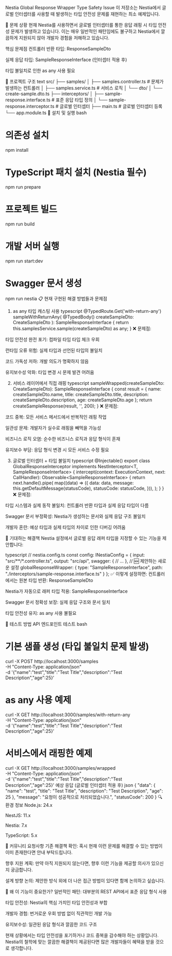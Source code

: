 Nestia Global Response Wrapper Type Safety Issue
이 저장소는 Nestia에서 글로벌 인터셉터를 사용할 때 발생하는 타입 안전성 문제를 재현하는 최소 예제입니다.

🚨 문제 상황
현재 Nestia를 사용하면서 글로벌 인터셉터를 통한 응답 래핑 시 타입 안전성 문제가 발생하고 있습니다. 이는 매우 일반적인 패턴임에도 불구하고 Nestia에서 깔끔하게 지원되지 않아 개발자 경험을 저해하고 있습니다.

핵심 문제점
컨트롤러 반환 타입: ResponseSampleDto

실제 응답 타입: SampleResponseInterface<ResponseSampleDto> (인터셉터 적용 후)

타입 불일치로 인한 as any 사용 필요

📁 프로젝트 구조
text
src/
├── samples/
│   ├── samples.controller.ts    # 문제가 발생하는 컨트롤러
│   ├── samples.service.ts       # 서비스 로직
│   └── dto/
│       └── create-sample.dto.ts
├── interceptors/
│   ├── sample-response.interface.ts    # 표준 응답 타입 정의
│   └── sample-response.interceptor.ts  # 글로벌 인터셉터
├── main.ts                      # 글로벌 인터셉터 등록
└── app.module.ts
🔧 설치 및 실행
bash
# 의존성 설치
npm install

# TypeScript 패치 설치 (Nestia 필수)
npm run prepare

# 프로젝트 빌드
npm run build

# 개발 서버 실행
npm run start:dev

# Swagger 문서 생성
npm run nestia
📋 현재 구현된 해결 방법들과 문제점
1. as any 타입 캐스팅 사용
   typescript
   @TypedRoute.Get('with-return-any')
   sampleWithReturnAny(
   @TypedBody() createSampleDto: CreateSampleDto
   ): SampleResponseInterface<ResponseSampleDto> {
   return this.samplesService.sample(createSampleDto) as any;
   }
   ❌ 문제점:

타입 안전성 완전 포기: 컴파일 타임 타입 체크 우회

런타임 오류 위험: 실제 타입과 선언된 타입의 불일치

코드 가독성 저하: 개발 의도가 명확하지 않음

유지보수성 악화: 타입 변경 시 문제 발견 어려움

2. 서비스 레이어에서 직접 래핑
   typescript
   sampleWrapped(createSampleDto: CreateSampleDto): SampleResponseInterface<ResponseSampleDto> {
   const result = {
   name: createSampleDto.name,
   title: createSampleDto.title,
   description: createSampleDto.description,
   age: createSampleDto.age
   };
   return createSampleResponse(result, '', 200);
   }
   ❌ 문제점:

코드 중복: 모든 서비스 메서드에서 반복적인 래핑 작업

일관성 문제: 개발자가 실수로 래핑을 빼먹을 가능성

비즈니스 로직 오염: 순수한 비즈니스 로직과 응답 형식이 혼재

유지보수 부담: 응답 형식 변경 시 모든 서비스 수정 필요

3. 글로벌 인터셉터 + 타입 불일치
   typescript
   @Injectable()
   export class GlobalResponseInterceptor<T> implements NestInterceptor<T, SampleResponseInterface<T>> {
   intercept(context: ExecutionContext, next: CallHandler): Observable<SampleResponseInterface<T>> {
   return next.handle().pipe(
   map((data) => ({
   data: data,
   message: this.getDefaultMessage(statusCode),
   statusCode: statusCode,
   })),
   );
   }
   }
   ❌ 문제점:

타입 시스템과 실제 동작 불일치: 컨트롤러 반환 타입과 실제 응답 타입이 다름

Swagger 문서 부정확성: Nestia가 생성하는 문서와 실제 응답 구조 불일치

개발자 혼란: 예상 타입과 실제 타입의 차이로 인한 디버깅 어려움

🎯 기대하는 해결책
Nestia 설정에서 글로벌 응답 래퍼 타입을 지정할 수 있는 기능을 제안합니다:

typescript
// nestia.config.ts
const config: INestiaConfig = {
input: "src/**/*.controller.ts",
output: "src/api",
swagger: {
// ...
},
// 🆕 제안하는 새로운 설정
globalResponseWrapper: {
type: "SampleResponseInterface<T>",
path: "./interceptors/sample-response.interface.ts"
}
};
✅ 이렇게 설정하면:
컨트롤러에서는 원본 타입 반환: ResponseSampleDto

Nestia가 자동으로 래퍼 타입 적용: SampleResponseInterface<ResponseSampleDto>

Swagger 문서 정확성 보장: 실제 응답 구조와 문서 일치

타입 안전성 유지: as any 사용 불필요

🧪 테스트 방법
API 엔드포인트 테스트
bash
# 기본 샘플 생성 (타입 불일치 문제 발생)
curl -X POST http://localhost:3000/samples \
-H "Content-Type: application/json" \
-d '{"name":"test","title":"Test Title","description":"Test Description","age":25}'

# as any 사용 예제
curl -X GET http://localhost:3000/samples/with-return-any \
-H "Content-Type: application/json" \
-d '{"name":"test","title":"Test Title","description":"Test Description","age":25}'

# 서비스에서 래핑한 예제
curl -X GET http://localhost:3000/samples/wrapped \
-H "Content-Type: application/json" \
-d '{"name":"test","title":"Test Title","description":"Test Description","age":25}'
예상 응답 (글로벌 인터셉터 적용 후)
json
{
"data": {
"name": "test",
"title": "Test Title",
"description": "Test Description",
"age": 25
},
"message": "요청이 성공적으로 처리되었습니다.",
"statusCode": 200
}
🔍 환경 정보
Node.js: 24.x

NestJS: 11.x

Nestia: 7.x

TypeScript: 5.x

💭 커뮤니티 요청사항
기존 해결책 확인: 혹시 현재 이런 문제를 해결할 수 있는 방법이 이미 존재한다면 안내 부탁드립니다.

향후 지원 계획: 만약 아직 지원되지 않는다면, 향후 이런 기능을 제공할 의사가 있으신지 궁금합니다.

설계 방향 논의: 제안한 방식 외에 더 나은 접근 방법이 있다면 함께 논의하고 싶습니다.

🎯 왜 이 기능이 중요한가?
일반적인 패턴: 대부분의 REST API에서 표준 응답 형식 사용

타입 안전성: Nestia의 핵심 가치인 타입 안전성과 부합

개발자 경험: 번거로운 우회 방법 없이 직관적인 개발 가능

유지보수성: 일관된 응답 형식과 깔끔한 코드 구조

현재 상황에서는 타입 안전성을 포기하거나 코드 중복을 감수해야 하는 상황입니다. Nestia의 철학에 맞는 깔끔한 해결책이 제공된다면 많은 개발자들이 혜택을 받을 것으로 생각합니다.